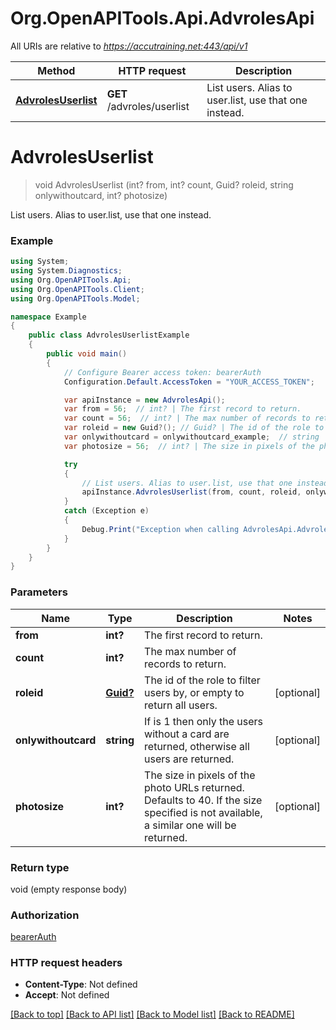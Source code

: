 # Org.OpenAPITools.Api.AdvrolesApi

All URIs are relative to *https://accutraining.net:443/api/v1*

Method | HTTP request | Description
------------- | ------------- | -------------
[**AdvrolesUserlist**](AdvrolesApi.md#advrolesuserlist) | **GET** /advroles/userlist | List users. Alias to user.list, use that one instead.


<a name="advrolesuserlist"></a>
# **AdvrolesUserlist**
> void AdvrolesUserlist (int? from, int? count, Guid? roleid, string onlywithoutcard, int? photosize)

List users. Alias to user.list, use that one instead.

### Example
```csharp
using System;
using System.Diagnostics;
using Org.OpenAPITools.Api;
using Org.OpenAPITools.Client;
using Org.OpenAPITools.Model;

namespace Example
{
    public class AdvrolesUserlistExample
    {
        public void main()
        {
            // Configure Bearer access token: bearerAuth
            Configuration.Default.AccessToken = "YOUR_ACCESS_TOKEN";

            var apiInstance = new AdvrolesApi();
            var from = 56;  // int? | The first record to return.
            var count = 56;  // int? | The max number of records to return.
            var roleid = new Guid?(); // Guid? | The id of the role to filter users by, or empty to return all users. (optional) 
            var onlywithoutcard = onlywithoutcard_example;  // string | If is 1 then only the users without a card are returned, otherwise all users are returned. (optional) 
            var photosize = 56;  // int? | The size in pixels of the photo URLs returned. Defaults to 40. If the size specified is not available, a similar one will be returned. (optional) 

            try
            {
                // List users. Alias to user.list, use that one instead.
                apiInstance.AdvrolesUserlist(from, count, roleid, onlywithoutcard, photosize);
            }
            catch (Exception e)
            {
                Debug.Print("Exception when calling AdvrolesApi.AdvrolesUserlist: " + e.Message );
            }
        }
    }
}
```

### Parameters

Name | Type | Description  | Notes
------------- | ------------- | ------------- | -------------
 **from** | **int?**| The first record to return. | 
 **count** | **int?**| The max number of records to return. | 
 **roleid** | [**Guid?**](.md)| The id of the role to filter users by, or empty to return all users. | [optional] 
 **onlywithoutcard** | **string**| If is 1 then only the users without a card are returned, otherwise all users are returned. | [optional] 
 **photosize** | **int?**| The size in pixels of the photo URLs returned. Defaults to 40. If the size specified is not available, a similar one will be returned. | [optional] 

### Return type

void (empty response body)

### Authorization

[bearerAuth](../README.md#bearerAuth)

### HTTP request headers

 - **Content-Type**: Not defined
 - **Accept**: Not defined

[[Back to top]](#) [[Back to API list]](../README.md#documentation-for-api-endpoints) [[Back to Model list]](../README.md#documentation-for-models) [[Back to README]](../README.md)

